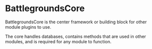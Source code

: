# BattlegroundsCore
BattlegroundsCore is the center framework or building block for other module plugins to use.

The core handles databases, contains methods that are used in other modules, and is required for any module to function.
